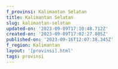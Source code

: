 ```yaml
---
f_provinsi: Kalimantan Selatan
title: Kalimantan Selatan
slug: kalimantan-selatan
updated-on: '2023-09-09T17:10:48.712Z'
created-on: '2023-09-09T17:02:27.805Z'
published-on: '2023-09-16T12:07:38.345Z'
f_region: Kalimantan
layout: '[provinsi].html'
tags: provinsi
---
```



